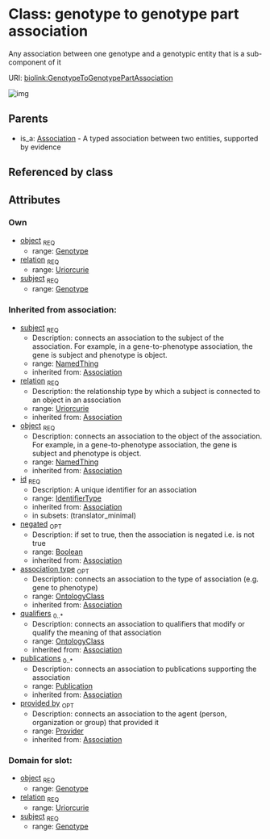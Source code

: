 
# Class: genotype to genotype part association


Any association between one genotype and a genotypic entity that is a sub-component of it

URI: [biolink:GenotypeToGenotypePartAssociation](https://w3id.org/biolink/vocab/GenotypeToGenotypePartAssociation)

![img](http://yuml.me/diagram/nofunky;dir:TB/class/\[Provider]<provided%20by(i)%200..1-%20\[GenotypeToGenotypePartAssociation|relation:uriorcurie;id(i):identifier_type;negated(i):boolean%20%3F],%20\[Publication]<publications(i)%200..*-%20\[GenotypeToGenotypePartAssociation],%20\[OntologyClass]<qualifiers(i)%200..*-%20\[GenotypeToGenotypePartAssociation],%20\[OntologyClass]<association%20type(i)%200..1-%20\[GenotypeToGenotypePartAssociation],%20\[Genotype]<object%201..1-%20\[GenotypeToGenotypePartAssociation],%20\[Genotype]<subject%201..1-%20\[GenotypeToGenotypePartAssociation],%20\[Association]^-\[GenotypeToGenotypePartAssociation])

## Parents

 *  is_a: [Association](Association.md) - A typed association between two entities, supported by evidence

## Referenced by class


## Attributes


### Own

 * [object](genotype_to_genotype_part_association_object.md)  <sub>REQ</sub>
    * range: [Genotype](Genotype.md)
 * [relation](genotype_to_genotype_part_association_relation.md)  <sub>REQ</sub>
    * range: [Uriorcurie](Uriorcurie.md)
 * [subject](genotype_to_genotype_part_association_subject.md)  <sub>REQ</sub>
    * range: [Genotype](Genotype.md)

### Inherited from association:

 * [subject](subject.md)  <sub>REQ</sub>
    * Description: connects an association to the subject of the association. For example, in a gene-to-phenotype association, the gene is subject and phenotype is object.
    * range: [NamedThing](NamedThing.md)
    * inherited from: [Association](Association.md)
 * [relation](relation.md)  <sub>REQ</sub>
    * Description: the relationship type by which a subject is connected to an object in an association
    * range: [Uriorcurie](Uriorcurie.md)
    * inherited from: [Association](Association.md)
 * [object](object.md)  <sub>REQ</sub>
    * Description: connects an association to the object of the association. For example, in a gene-to-phenotype association, the gene is subject and phenotype is object.
    * range: [NamedThing](NamedThing.md)
    * inherited from: [Association](Association.md)
 * [id](association_id.md)  <sub>REQ</sub>
    * Description: A unique identifier for an association
    * range: [IdentifierType](IdentifierType.md)
    * inherited from: [Association](Association.md)
    * in subsets: (translator_minimal)
 * [negated](negated.md)  <sub>OPT</sub>
    * Description: if set to true, then the association is negated i.e. is not true
    * range: [Boolean](Boolean.md)
    * inherited from: [Association](Association.md)
 * [association type](association_type.md)  <sub>OPT</sub>
    * Description: connects an association to the type of association (e.g. gene to phenotype)
    * range: [OntologyClass](OntologyClass.md)
    * inherited from: [Association](Association.md)
 * [qualifiers](qualifiers.md)  <sub>0..*</sub>
    * Description: connects an association to qualifiers that modify or qualify the meaning of that association
    * range: [OntologyClass](OntologyClass.md)
    * inherited from: [Association](Association.md)
 * [publications](publications.md)  <sub>0..*</sub>
    * Description: connects an association to publications supporting the association
    * range: [Publication](Publication.md)
    * inherited from: [Association](Association.md)
 * [provided by](provided_by.md)  <sub>OPT</sub>
    * Description: connects an association to the agent (person, organization or group) that provided it
    * range: [Provider](Provider.md)
    * inherited from: [Association](Association.md)

### Domain for slot:

 * [object](genotype_to_genotype_part_association_object.md)  <sub>REQ</sub>
    * range: [Genotype](Genotype.md)
 * [relation](genotype_to_genotype_part_association_relation.md)  <sub>REQ</sub>
    * range: [Uriorcurie](Uriorcurie.md)
 * [subject](genotype_to_genotype_part_association_subject.md)  <sub>REQ</sub>
    * range: [Genotype](Genotype.md)
